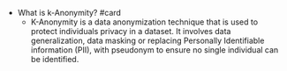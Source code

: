 - What is k-Anonymity? #card
	- K-Anonymity is a data anonymization technique that is used to protect individuals privacy in a dataset. It involves data generalization, data masking or replacing Personally Identifiable information (PII), with pseudonym to ensure no single individual can be identified.